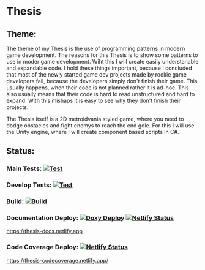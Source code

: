 # Thesis

## Theme:

The theme of my Thesis is the use of programming patterns in modern game development. The reasons for this Thesis is to show some patterns to use in moder game development.
Wiht this I will create easily understanable and expandable code. I hold these things important, because I concluded that most of the newly started game dev projects made by rookie game developers fail, because the developers simply don't finish their game. This usually happens, when their code is not planned rather it is ad-hoc. This also usually means that their code is hard to read unstructured and hard to expand. With this mishaps it is easy to see why they don't finish their projects.

The Thesis itself is a 2D metroidvania styled game, where you need to dodge obstacles and fight enemys to reach the end gole. For this I will use the Unity engine, where I will create component based scripts in C#.

## Status:

### Main Tests:  [![Test](https://github.com/Hajdulord/Szakdolgozat/actions/workflows/test.yml/badge.svg?branch=main)](https://github.com/Hajdulord/Szakdolgozat/actions/workflows/test.yml) 

### Develop Tests: [![Test](https://github.com/Hajdulord/Szakdolgozat/actions/workflows/test.yml/badge.svg?branch=develop)](https://github.com/Hajdulord/Szakdolgozat/actions/workflows/test.yml)

### Build: [![Build](https://github.com/Hajdulord/Szakdolgozat/actions/workflows/build.yml/badge.svg)](https://github.com/Hajdulord/Szakdolgozat/actions/workflows/build.yml)

### Documentation Deploy: [![Doxy Deploy](https://github.com/Hajdulord/Szakdolgozat/actions/workflows/deploy.yml/badge.svg)](https://github.com/Hajdulord/Szakdolgozat/actions/workflows/deploy.yml) [![Netlify Status](https://api.netlify.com/api/v1/badges/cdd8d5ea-2a22-4077-9dfc-7c7394bd0671/deploy-status)](https://app.netlify.com/sites/thesis-docs/deploys)
https://thesis-docs.netlify.app

### Code Coverage Deploy: [![Netlify Status](https://api.netlify.com/api/v1/badges/9713394d-3799-48a7-bcd5-2d1d239eaaf0/deploy-status)](https://app.netlify.com/sites/thesis-codecoverage/deploys)
https://thesis-codecoverage.netlify.app/
